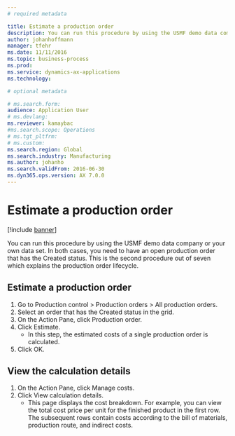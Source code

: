 ```yaml
---
# required metadata

title: Estimate a production order
description: You can run this procedure by using the USMF demo data company or your own data set.
author: johanhoffmann
manager: tfehr
ms.date: 11/11/2016
ms.topic: business-process
ms.prod:  
ms.service: dynamics-ax-applications
ms.technology:  

# optional metadata

# ms.search.form:   
audience: Application User
# ms.devlang:  
ms.reviewer: kamaybac
#ms.search.scope: Operations
# ms.tgt_pltfrm:  
# ms.custom:  
ms.search.region: Global
ms.search.industry: Manufacturing
ms.author: johanho
ms.search.validFrom: 2016-06-30
ms.dyn365.ops.version: AX 7.0.0
---
```

# Estimate a production order

[!include [banner](../../includes/banner.md)]

You can run this procedure by using the USMF demo data company or your own data set. In both cases, you need to have an open production order that has the Created status. This is the second procedure out of seven which explains the production order lifecycle.


## Estimate a production order
1. Go to Production control > Production orders > All production orders.
2. Select an order that has the Created status in the grid.
3. On the Action Pane, click Production order.
4. Click Estimate.
    * In this step, the estimated costs of a single production order is calculated.   
5. Click OK.

## View the calculation details
1. On the Action Pane, click Manage costs.
2. Click View calculation details.
    * This page displays the cost breakdown. For example, you can view the total cost price per unit for the finished product in the first row. The subsequent rows contain costs according to the bill of materials, production route, and indirect costs.  
